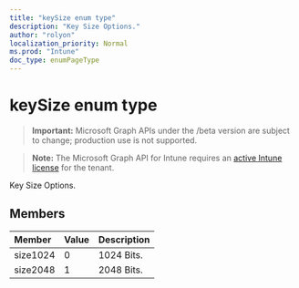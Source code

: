 ```yaml
---
title: "keySize enum type"
description: "Key Size Options."
author: "rolyon"
localization_priority: Normal
ms.prod: "Intune"
doc_type: enumPageType
---
```


# keySize enum type

> **Important:** Microsoft Graph APIs under the /beta version are subject to change; production use is not supported.

> **Note:** The Microsoft Graph API for Intune requires an [active Intune license](https://go.microsoft.com/fwlink/?linkid=839381) for the tenant.

Key Size Options.

## Members
|Member|Value|Description|
|:---|:---|:---|
|size1024|0|1024 Bits.|
|size2048|1|2048 Bits.|





